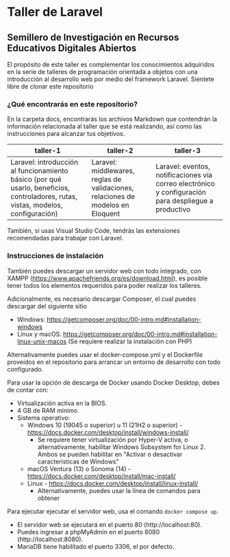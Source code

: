 # Taller de Laravel
## Semillero de Investigación en Recursos Educativos Digitales Abiertos

El propósito de este taller es complementar los conocimientos adquiridos en la serie de talleres de programación orientada a objetos con una introducción al desarrollo web por medio del framework Laravel. Sientete libre de clonar este repositorio

### ¿Qué encontrarás en este repositorio?

En la carpeta docs, encontrarás los archivos Markdown que contendrán la información relacionada al taller que se está realizando, así como las instrucciones para alcanzar tus objetivos.

| taller-1                                                                                                                          | taller-2                                                                        | taller-3                                                                                             |
|-----------------------------------------------------------------------------------------------------------------------------------|---------------------------------------------------------------------------------|------------------------------------------------------------------------------------------------------|
| Laravel: introducción al funcionamiento básico (por qué usarlo, beneficios, controladores, rutas, vistas, modelos, configuración) | Laravel: middlewares, reglas de validaciones, relaciones de modelos en Eloquent | Laravel: eventos, notificaciones vía correo electrónico y configuración para despliegue a productivo |

También, si usas Visual Studio Code, tendrás las extensiones recomendadas para trabajar con Laravel.

### Instrucciones de instalación

También puedes descargar un servidor web con todo integrado, con XAMPP (https://www.apachefriends.org/es/download.html), es posible tener todos los elementos requeridos para poder realizar los talleres.

Adicionalmente, es necesario descargar Composer, el cual puedes descargar del siguiente sitio
* Windows: https://getcomposer.org/doc/00-intro.md#installation-windows
* Linux y macOS: https://getcomposer.org/doc/00-intro.md#installation-linux-unix-macos (Se requiere realizar la instalación con PHP)


Alternativamente puedes usar el docker-compose.yml y el Dockerfile proveídos en el repositorio para arrancar un entorno de desarrollo con todo configurado.

Para usar la opción de descarga de Docker usando Docker Desktop, debes de contar con:
* Virtualización activa en la BIOS.
* 4 GB de RAM mínimo.
* Sistema operativo:
    * Windows 10 (19045 o superior) u 11 (21H2 o superior) - https://docs.docker.com/desktop/install/windows-install/
        * Se requiere tener virtualización por Hyper-V activa, o alternativamente, habilitar Windows Subsystem for Linux 2. Ambos se pueden habilitar en "Activar o desactivar características de Windows"
    * macOS Ventura (13) o Sonoma (14) - https://docs.docker.com/desktop/install/mac-install/
    * Linux - https://docs.docker.com/desktop/install/linux-install/
        * Alternativamente, puedes usar la línea de comandos para obtener 

Para ejecutar ejecutar el servidor web, usa el comando `docker compose up`.
* El servidor web se ejecutará en el puerto 80 (http://localhost:80).
* Puedes ingresar a phpMyAdmin en el puerto 8080 (http://localhost:8080).
* MariaDB tiene habilitado el puerto 3306, el por defecto.